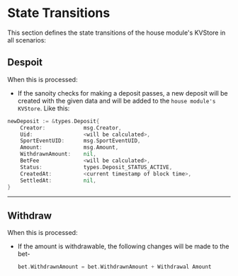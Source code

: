 # **State Transitions**

This section defines the state transitions of the house module's KVStore in all scenarios:

## **Despoit**

When this is processed:

- If the sanoity checks for making a deposit passes, a new deposit will be created with the given data and will be added to the `house module's KVStore`. Like this:

```go
newDeposit := &types.Deposit{
    Creator:            msg.Creator,
    Uid:                <will be calculated>,
    SportEventUID:      msg.SportEventUID,
    Amount:             msg.Amount,
    WithdrawnAmount:    nil,
    BetFee              <will be calculated>,
    Status:             types.Deposit_STATUS_ACTIVE,
    CreatedAt:          <current timestamp of block time>,
    SettledAt:          nil,
}
```

---

## **Withdraw**

When this  is processed:

- If the amount is withdrawable, the following changes will be made to the bet-

    ```go
    bet.WithdrawnAmount = bet.WithdrawnAmount + Withdrawal Amount
    ```
